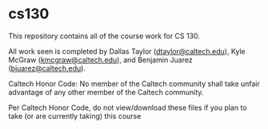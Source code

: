 # cs130
This repository contains all of the course work for CS 130.

All work seen is completed by Dallas Taylor (dtaylor@caltech.edu), Kyle McGraw (kmcgraw@caltech.edu), and Benjamin Juarez (bjuarez@caltech.edu).


Caltech Honor Code: No member of the Caltech community shall take unfair advantage of any other member of the Caltech community.

Per Caltech Honor Code, do not view/download these files if you plan to take (or are currently taking) this course
